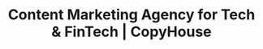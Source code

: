 ---
layout: homepage

title: "Content Marketing Agency for Tech & FinTech | CopyHouse"
description: "CopyHouse is the award-winning content marketing agency for tech and FinTech. We build content strategies and create compelling content to drive measurable growth."

headline: "Content That Converts.<br><strong><a href='/case-studies/'>Results That Prove It</a></strong>."
headline_para: "We are the content marketing agency for ambitious brands in technology and FinTech. We turn complex ideas into compelling stories that build audiences, generate demand, and establish you as an industry leader."

hero:
  slant: true
---